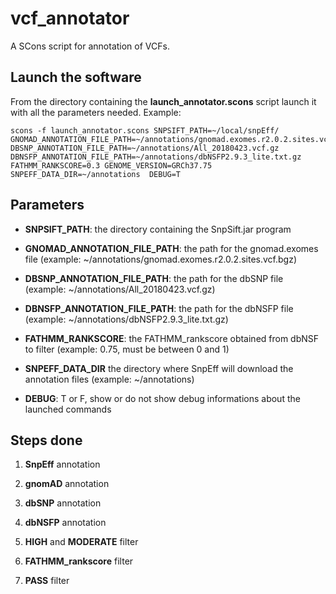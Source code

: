 # vcf_annotator

A SCons script for annotation of VCFs.

## Launch the software

From the directory containing the **launch_annotator.scons** script launch it with all the parameters needed.
Example:

```
scons -f launch_annotator.scons SNPSIFT_PATH=~/local/snpEff/ GNOMAD_ANNOTATION_FILE_PATH=~/annotations/gnomad.exomes.r2.0.2.sites.vcf.bgz DBSNP_ANNOTATION_FILE_PATH=~/annotations/All_20180423.vcf.gz DBNSFP_ANNOTATION_FILE_PATH=~/annotations/dbNSFP2.9.3_lite.txt.gz   FATHMM_RANKSCORE=0.3 GENOME_VERSION=GRCh37.75 SNPEFF_DATA_DIR=~/annotations  DEBUG=T
```

## Parameters

- **SNPSIFT_PATH**: the directory containing the SnpSift.jar program

- **GNOMAD_ANNOTATION_FILE_PATH**: the path for the gnomad.exomes file (example: ~/annotations/gnomad.exomes.r2.0.2.sites.vcf.bgz)

- **DBSNP_ANNOTATION_FILE_PATH**: the path for the dbSNP file (example: ~/annotations/All_20180423.vcf.gz)

- **DBNSFP_ANNOTATION_FILE_PATH**: the path for the dbNSFP file (example: ~/annotations/dbNSFP2.9.3_lite.txt.gz)

- **FATHMM_RANKSCORE**: the FATHMM_rankscore obtained from dbNSF to filter (example: 0.75, must be between 0 and 1)

- **SNPEFF_DATA_DIR** the directory where SnpEff will download the annotation files (example: ~/annotations)

- **DEBUG**: T or F, show or do not show debug informations about the launched commands



## Steps done

1. **SnpEff** annotation 

2. **gnomAD** annotation

3. **dbSNP** annotation

4. **dbNSFP** annotation

5. **HIGH** and **MODERATE** filter

6. **FATHMM_rankscore** filter

7. **PASS** filter
